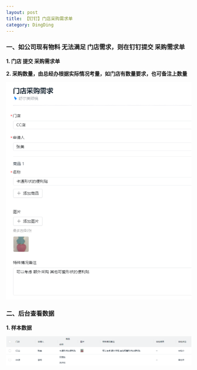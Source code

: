 ```yaml
---
layout: post
title: 【钉钉】门店采购需求单
category: DingDing
---
```



### 一、如公司现有物料 无法满足 门店需求，则在钉钉提交 采购需求单

**1. 门店 提交 采购需求单**

**2. 采购数量，由总经办根据实际情况考量，如门店有数量要求，也可备注上数量**


![order_for_card](/images/to_purchase_form.png)


### 二、后台查看数据

**1. 样本数据**

![order_for_card](/images/to_purchase.png)

